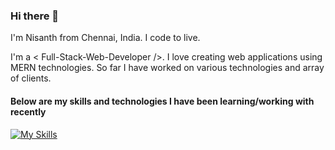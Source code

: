 ### Hi there 👋

I'm Nisanth from Chennai, India.
I code to live.

I'm a < Full-Stack-Web-Developer />. I love creating web applications using MERN technologies. So far I have worked on various technologies and array of clients.

#### Below are my skills and technologies I have been learning/working with recently
[![My Skills](https://skillicons.dev/icons?i=react,nextjs,nodejs,express,mongodb,mysql,redux,firebase,js,html,css,tailwind,sass,cs,git,vscode,netlify,heroku,vercel&perline=10)](https://skillicons.dev)
